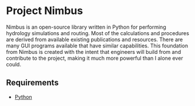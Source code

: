 # Project Nimbus

Nimbus is an open-source library written in Python for performing hydrology simulations and routing. 
Most of the calculations and procedures are derived from available existing publications and resources. 
There are many GUI programs available that have similar capabilities. This foundation from Nimbus is 
created with the intent that engineers will build from and contribute to the project, making it much 
more powerful than I alone ever could.


## Requirements

* [Python](http://python.org)

